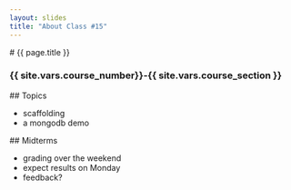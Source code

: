 ```yaml
---
layout: slides
title: "About Class #15"
---
```


<section markdown="block" class="intro-slide">
# {{ page.title }}

### {{ site.vars.course_number}}-{{ site.vars.course_section }}

<p><small></small></p>
</section>

<section markdown="block">
## Topics

* scaffolding
* a mongodb demo

</section>

<section markdown="block">
## Midterms

* grading over the weekend
* expect results on Monday
* feedback?

</section>
